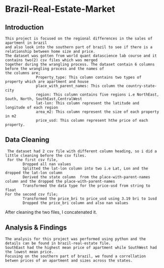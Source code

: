 # Brazil-Real-Estate-Market
## Introduction
    This project is focused on the regional differences in the sales of apartment in brazil 
    and also look into the southern part of brazil to see if there is a relationship between home size and price. 
    The dataset was gotten from world quant datascience lab course and it contains two(2) csv files which was merged
    together during the wrangling process. The dataset contain 6 columns before the wrangling process and the names of 
    the columns are;
                  Property_type: This column contains two types of property which are apartment and house 
                  place_with_parent_names: This column the country-state-city
                  region: This column contains five regions i.e NorthEast, South, North, SouthEast,CentralWest
                  lat-lon: This column represent the latitude and longitude of each region
                  area_m2: This column represent the size of each property in m2 
                  price_usd: This column represent hthe price of each property.
## Data Cleaning
     The dataset had 2 csv file with different column heading, so i did a little cleaning before the csv files.
     For the first csv file,
            Dropped all nan values
            Splitted the lat-lon column into two i.e Lat, Lon and the dropped the lat-lon column
            Derived the state column  from the place-with-parent-names column and the dropped the place-with-parent-names
            Transformed the data type for the price-usd from string to float
    For the second csv file;
            Transformed the price_bri to price_usd using 3.19 bri to 1usd
            Dropped the price_bri column and also nan values
   After cleaning the two files, I concatenated it.
## Analysis & Findings
    The analysis for this project was performed using python and the details can be found in brazil-real-estate file.
    SouthEast had the highest mean price of apartment while SouthWest had the lowest mean price.
    Focusing on the southern part of brazil, we found a correllation betwen prices of an apartment and sizes across the states.
    
            
